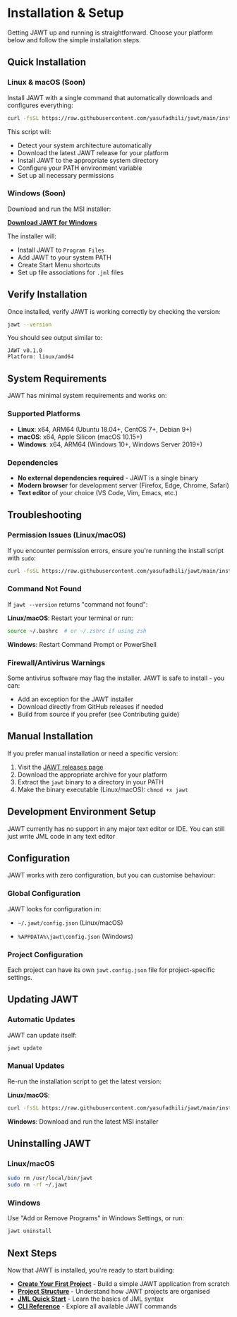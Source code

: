 # Installation & Setup

Getting JAWT up and running is straightforward. Choose your platform below and follow the simple installation steps.

## Quick Installation

### Linux & macOS (Soon)

Install JAWT with a single command that automatically downloads and configures everything:

```bash
curl -fsSL https://raw.githubusercontent.com/yasufadhili/jawt/main/install.sh | sudo bash
```


This script will:

- Detect your system architecture automatically
- Download the latest JAWT release for your platform
- Install JAWT to the appropriate system directory
- Configure your PATH environment variable
- Set up all necessary permissions

### Windows (Soon)

Download and run the MSI installer:

**[Download JAWT for Windows](#)**

The installer will:

- Install JAWT to `Program Files`
- Add JAWT to your system PATH
- Create Start Menu shortcuts
- Set up file associations for `.jml` files

## Verify Installation

Once installed, verify JAWT is working correctly by checking the version:

```bash
jawt --version
```

You should see output similar to:
```
JAWT v0.1.0
Platform: linux/amd64
```

## System Requirements

JAWT has minimal system requirements and works on:

### Supported Platforms
- **Linux**: x64, ARM64 (Ubuntu 18.04+, CentOS 7+, Debian 9+)
- **macOS**: x64, Apple Silicon (macOS 10.15+)
- **Windows**: x64, ARM64 (Windows 10+, Windows Server 2019+)

### Dependencies
- **No external dependencies required** - JAWT is a single binary
- **Modern browser** for development server (Firefox, Edge, Chrome, Safari)
- **Text editor** of your choice (VS Code, Vim, Emacs, etc.)

## Troubleshooting

### Permission Issues (Linux/macOS)

If you encounter permission errors, ensure you're running the install script with `sudo`:

```bash
curl -fsSL https://raw.githubusercontent.com/yasufadhili/jawt/main/install.sh | sudo bash
```

### Command Not Found

If `jawt --version` returns "command not found":

**Linux/macOS**: Restart your terminal or run:
```bash
source ~/.bashrc  # or ~/.zshrc if using zsh
```

**Windows**: Restart Command Prompt or PowerShell

### Firewall/Antivirus Warnings

Some antivirus software may flag the installer. JAWT is safe to install - you can:
- Add an exception for the JAWT installer
- Download directly from GitHub releases if needed
- Build from source if you prefer (see Contributing guide)

## Manual Installation

If you prefer manual installation or need a specific version:

1. Visit the [JAWT releases page](https://github.com/yasufadhili/jawt/releases)
2. Download the appropriate archive for your platform
3. Extract the `jawt` binary to a directory in your PATH
4. Make the binary executable (Linux/macOS): `chmod +x jawt`

## Development Environment Setup

JAWT currently has no support in any major text editor or IDE. You can still just write JML code in any text editor
## Configuration

JAWT works with zero configuration, but you can customise behaviour:

### Global Configuration
JAWT looks for configuration in:

- `~/.jawt/config.json` (Linux/macOS)

- `%APPDATA%\jawt\config.json` (Windows)

### Project Configuration
Each project can have its own `jawt.config.json` file for project-specific settings.

## Updating JAWT

### Automatic Updates
JAWT can update itself:
```bash
jawt update
```

### Manual Updates
Re-run the installation script to get the latest version:

**Linux/macOS**:
```bash
curl -fsSL https://raw.githubusercontent.com/yasufadhili/jawt/main/install.sh | sudo bash
```

**Windows**: Download and run the latest MSI installer

## Uninstalling JAWT

### Linux/macOS
```bash
sudo rm /usr/local/bin/jawt
sudo rm -rf ~/.jawt
```

### Windows
Use "Add or Remove Programs" in Windows Settings, or run:
```powershell
jawt uninstall
```

## Next Steps

Now that JAWT is installed, you're ready to start building:

- **[Create Your First Project](../tutorial/first-project.md)** - Build a simple JAWT application from scratch
- **[Project Structure](project-structure.md)** - Understand how JAWT projects are organised
- **[JML Quick Start](../jml/quick-start.md)** - Learn the basics of JML syntax
- **[CLI Reference](../cli/index.md)** - Explore all available JAWT commands